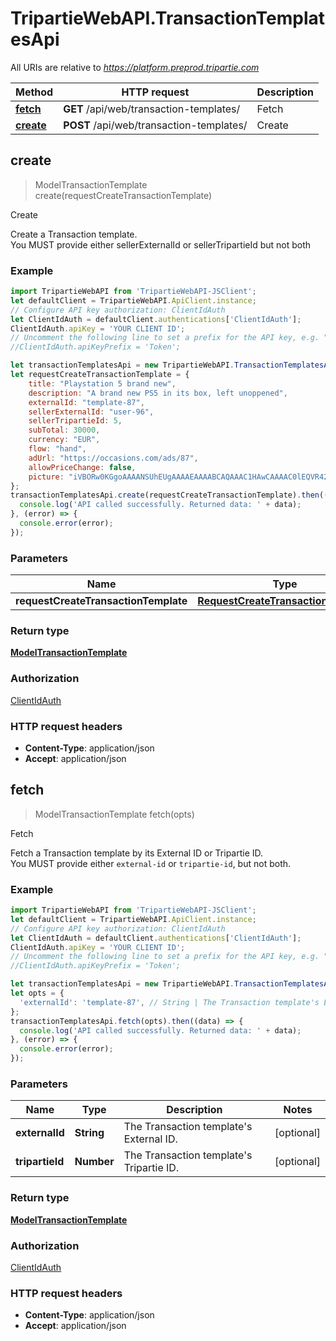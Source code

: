 # TripartieWebAPI.TransactionTemplatesApi

All URIs are relative to *https://platform.preprod.tripartie.com*

Method | HTTP request | Description
------------- | ------------- | -------------
[**fetch**](TransactionTemplatesApi.md#fetch) | **GET** /api/web/transaction-templates/ | Fetch
[**create**](TransactionTemplatesApi.md#create) | **POST** /api/web/transaction-templates/ | Create


## create

> ModelTransactionTemplate create(requestCreateTransactionTemplate)

Create

Create a Transaction template.<br /> You MUST provide either sellerExternalId or sellerTripartieId but not both 

### Example

```javascript
import TripartieWebAPI from 'TripartieWebAPI-JSClient';
let defaultClient = TripartieWebAPI.ApiClient.instance;
// Configure API key authorization: ClientIdAuth
let ClientIdAuth = defaultClient.authentications['ClientIdAuth'];
ClientIdAuth.apiKey = 'YOUR CLIENT ID';
// Uncomment the following line to set a prefix for the API key, e.g. "Token" (defaults to null)
//ClientIdAuth.apiKeyPrefix = 'Token';

let transactionTemplatesApi = new TripartieWebAPI.TransactionTemplatesApi();
let requestCreateTransactionTemplate = {
    title: "Playstation 5 brand new",
    description: "A brand new PS5 in its box, left unoppened",
    externalId: "template-87",
    sellerExternalId: "user-96",
    sellerTripartieId: 5,
    subTotal: 30000,
    currency: "EUR",
    flow: "hand",
    adUrl: "https://occasions.com/ads/87",
    allowPriceChange: false,
    picture: "iVBORw0KGgoAAAANSUhEUgAAAAEAAAABCAQAAAC1HAwCAAAAC0lEQVR42mNk+A8AAQUBAScY42YAAAAASUVORK5CYII="
};
transactionTemplatesApi.create(requestCreateTransactionTemplate).then((data) => {
  console.log('API called successfully. Returned data: ' + data);
}, (error) => {
  console.error(error);
});

```

### Parameters


Name | Type | Description  | Notes
------------- | ------------- | ------------- | -------------
 **requestCreateTransactionTemplate** | [**RequestCreateTransactionTemplate**](RequestCreateTransactionTemplate.md)|  | 

### Return type

[**ModelTransactionTemplate**](ModelTransactionTemplate.md)

### Authorization

[ClientIdAuth](../README.md#ClientIdAuth)

### HTTP request headers

- **Content-Type**: application/json
- **Accept**: application/json



## fetch

> ModelTransactionTemplate fetch(opts)

Fetch

Fetch a Transaction template by its External ID or Tripartie ID.<br /> You MUST provide either `external-id` or `tripartie-id`, but not both. 

### Example

```javascript
import TripartieWebAPI from 'TripartieWebAPI-JSClient';
let defaultClient = TripartieWebAPI.ApiClient.instance;
// Configure API key authorization: ClientIdAuth
let ClientIdAuth = defaultClient.authentications['ClientIdAuth'];
ClientIdAuth.apiKey = 'YOUR CLIENT ID';
// Uncomment the following line to set a prefix for the API key, e.g. "Token" (defaults to null)
//ClientIdAuth.apiKeyPrefix = 'Token';

let transactionTemplatesApi = new TripartieWebAPI.TransactionTemplatesApi();
let opts = {
  'externalId': 'template-87', // String | The Transaction template's External ID.
};
transactionTemplatesApi.fetch(opts).then((data) => {
  console.log('API called successfully. Returned data: ' + data);
}, (error) => {
  console.error(error);
});

```

### Parameters


Name | Type | Description  | Notes
------------- | ------------- | ------------- | -------------
 **externalId** | **String**| The Transaction template&#39;s External ID. | [optional] 
 **tripartieId** | **Number**| The Transaction template&#39;s Tripartie ID. | [optional] 

### Return type

[**ModelTransactionTemplate**](ModelTransactionTemplate.md)

### Authorization

[ClientIdAuth](../README.md#ClientIdAuth)

### HTTP request headers

- **Content-Type**: application/json
- **Accept**: application/json

